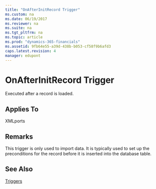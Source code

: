 ```yaml
---
title: "OnAfterInitRecord Trigger"
ms.custom: na
ms.date: 06/19/2017
ms.reviewer: na
ms.suite: na
ms.tgt_pltfrm: na
ms.topic: article
ms.prod: "dynamics-365-financials"
ms.assetid: 9fb64e55-a39d-438b-b053-cf58f9b6afd3
caps.latest.revision: 4
manager: edupont
---
```

# OnAfterInitRecord Trigger
Executed after a record is loaded.  
  
## Applies To  
 XMLports  
  
## Remarks  
 This trigger is only used to import data. It is typically used to set up the preconditions for the record before it is inserted into the database table.  
  
## See Also  
 [Triggers](devenv-triggers.md)